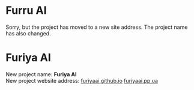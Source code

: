 # Furru AI 
Sorry, but the project has moved to a new site address. The project name has also changed.

# Furiya AI 
New project name: **Furiya AI** <br>
New project website address: [furiyaai.github.io](https://furiyaai.github.io/) [furiyaai.pp.ua](https://furiyaai.github.io/furiyaai.pp.ua)

